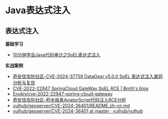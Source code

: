 # Java表达式注入


## 表达式注入
**基础学习**  
- [10分钟学会Java代码审计之SpEL表达式注入](https://mp.weixin.qq.com/s/7a1qecY8ST4xt5QVDG9vKw)  


**实战案例**
- [奇安信攻防社区-CVE-2024-37759 DataGear v5.0.0 SpEL 表达式注入漏洞分析与复现](https://forum.butian.net/article/590)  
- [CVE-2022-22947 SpringCloud GateWay SpEL RCE | Bmth's blog](http://www.bmth666.cn/2023/04/15/CVE-2022-22947-SpringCloud-GateWay-SpEL-RCE/index.html)  
- [Enokiy/cve-2022-22947-spring-cloud-gateway](https://github.com/Enokiy/cve-2022-22947-spring-cloud-gateway)  
- [奇安信攻防社区-积木报表AviatorScript代码注入RCE分析](https://forum.butian.net/article/511)  
- [vulhub/geoserver/CVE-2024-36401/README.zh-cn.md](https://github.com/vulhub/vulhub/blob/2111bfe468d2266575bdd0b699b9e2985abc1952/geoserver/CVE-2024-36401/README.zh-cn.md)  
- [vulhub/geoserver/CVE-2024-36401 at master · vulhub/vulhub](https://github.com/vulhub/vulhub/tree/master/geoserver/CVE-2024-36401)  
